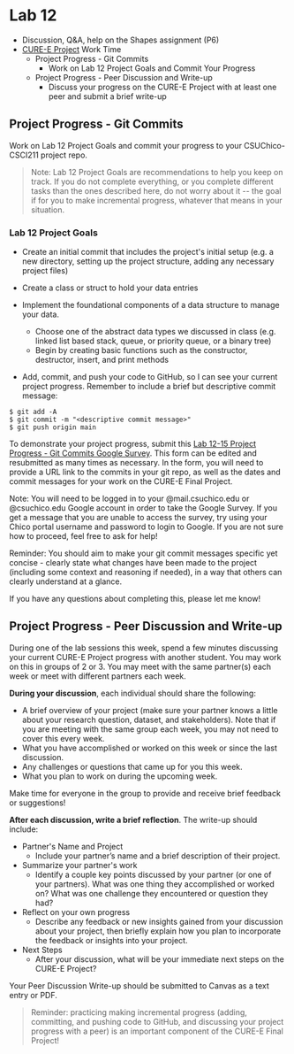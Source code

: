 # Lab 12

* Discussion, Q&A, help on the Shapes assignment (P6)
* [CURE-E Project](https://github.com/shelleywong/CSCI211-Course-Materials/blob/main/CURE-E/finalProject.md) Work Time
  - Project Progress - Git Commits
    - Work on Lab 12 Project Goals and Commit Your Progress
  - Project Progress - Peer Discussion and Write-up
    - Discuss your progress on the CURE-E Project with at least one peer and submit a brief write-up<br>

## Project Progress - Git Commits

Work on Lab 12 Project Goals and commit your progress to your CSUChico-CSCI211 project repo.

> Note: Lab 12 Project Goals are recommendations to help you keep on track. If you do not complete everything, or you complete different tasks than the ones described here, do not worry about it -- the goal if for you to make incremental progress, whatever that means in your situation.

### Lab 12 Project Goals
* Create an initial commit that includes the project's initial setup (e.g. a new directory, setting up the project structure, adding any necessary project files)
* Create a class or struct to hold your data entries
* Implement the foundational components of a data structure to manage your data.
  - Choose one of the abstract data types we discussed in class (e.g. linked list based stack, queue, or priority queue, or a binary tree)
  - Begin by creating basic functions such as the constructor, destructor, insert, and print methods

* Add, commit, and push your code to GitHub, so I can see your current project progress. Remember to include a brief but descriptive commit message:
```
$ git add -A
$ git commit -m "<descriptive commit message>"
$ git push origin main
```

To demonstrate your project progress, submit this [Lab 12-15 Project Progress - Git Commits Google Survey](https://docs.google.com/forms/d/e/1FAIpQLSckOf9F8l39hnXigfJlu9uXFGQ0pMf_9ZEsJRVuDWMzAoClfw/viewform?usp=sf_link). This form can be edited and resubmitted as many times as necessary. In the form, you will need to provide a URL link to the commits in your git repo, as well as the dates and commit messages for your work on the CURE-E Final Project.

Note: You will need to be logged in to your \@mail.csuchico.edu or \@csuchico.edu Google account in order to take the Google Survey. If you get a message that you are unable to access the survey, try using your Chico portal username and password to login to Google. If you are not sure how to proceed, feel free to ask for help!<br>

Reminder: You should aim to make your git commit messages specific yet concise - clearly state what changes have been made to the project (including some context and reasoning if needed), in a way that others can clearly understand at a glance.

If you have any questions about completing this, please let me know!

## Project Progress - Peer Discussion and Write-up

During one of the lab sessions this week, spend a few minutes discussing your current CURE-E Project progress with another student. You may work on this in groups of 2 or 3. You may meet with the same partner(s) each week or meet with different partners each week.

**During your discussion**, each individual should share the following:
* A brief overview of your project (make sure your partner knows a little about your research question, dataset, and stakeholders). Note that if you are meeting with the same group each week, you may not need to cover this every week.
* What you have accomplished or worked on this week or since the last discussion.
* Any challenges or questions that came up for you this week.
* What you plan to work on during the upcoming week.

Make time for everyone in the group to provide and receive brief feedback or suggestions!

**After each discussion, write a brief reflection**. The write-up should include:
* Partner's Name and Project
  - Include your partner’s name and a brief description of their project.
* Summarize your partner's work
  - Identify a couple key points discussed by your partner (or one of your partners). What was one thing they accomplished or worked on? What was one challenge they encountered or question they had?
* Reflect on your own progress
  - Describe any feedback or new insights gained from your discussion about your project, then briefly explain how you plan to incorporate the feedback or insights into your project.
* Next Steps
  - After your discussion, what will be your immediate next steps on the CURE-E Project?

Your Peer Discussion Write-up should be submitted to Canvas as a text entry or PDF.

> Reminder: practicing making incremental progress (adding, committing, and pushing code to GitHub, and discussing your project progress with a peer) is an important component of the CURE-E Final Project!
